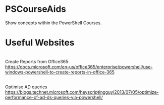 # PSCourseAids
Show concepts within the PowerShell Courses.
# Useful Websites
<br>Create Reports from Office365<br>
https://docs.microsoft.com/en-us/office365/enterprise/powershell/use-windows-powershell-to-create-reports-in-office-365

<br>Optimise AD queries<br>
https://blogs.technet.microsoft.com/heyscriptingguy/2013/07/05/optimize-performance-of-ad-ds-queries-via-powershell/